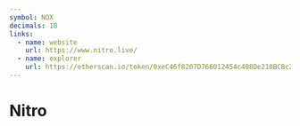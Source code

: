 ```yaml
---
symbol: NOX
decimals: 18
links:
  - name: website
    url: https://www.nitro.live/
  - name: explorer
    url: https://etherscan.io/token/0xeC46f8207D766012454c408De210BCBc2243E71c
---
```


# Nitro
